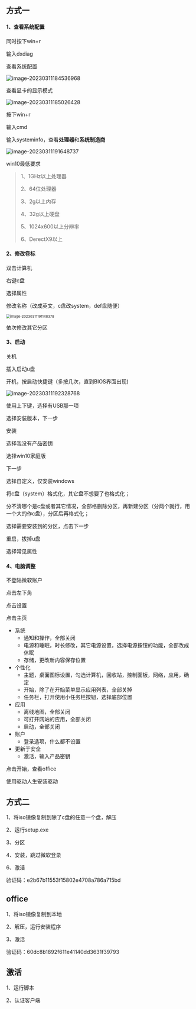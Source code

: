 ## 方式一

#### 1、查看系统配置

同时按下win+r

输入dxdiag

查看系统配置

![image-20230311184536968](https://ningct.oss-cn-hangzhou.aliyuncs.com/image-20230311184536968.png)

查看显卡的显示模式

![image-20230311185026428](https://ningct.oss-cn-hangzhou.aliyuncs.com/image-20230311185026428.png)

按下win+r

输入cmd

输入systeminfo，查看**处理器**和**系统制造商**

![image-20230311191648737](https://ningct.oss-cn-hangzhou.aliyuncs.com/image-20230311191648737.png)

win10最低要求

> 1、1GHz以上处理器
>
> 2、64位处理器
>
> 3、2g以上内存
>
> 4、32g以上硬盘
>
> 5、1024x600以上分辨率
>
> 6、DerectX9以上



#### 2、修改卷标

双击计算机

右键c盘

选择属性

修改名称（改成英文，c盘改system，def盘随便）

<img src="https://ningct.oss-cn-hangzhou.aliyuncs.com/image-20230311191148378.png" alt="image-20230311191148378" style="zoom:67%;" />

依次修改其它分区



#### 3、启动

关机

插入启动u盘

开机，按启动快捷键（多按几次，直到BIOS界面出现)

![image-20230311192328768](https://ningct.oss-cn-hangzhou.aliyuncs.com/image-20230311192328768.png)

使用上下键，选择有USB那一项

选择安装版本，下一步

安装

选择我没有产品密钥

选择win10家庭版

下一步

选择自定义，仅安装windows

将c盘（system）格式化，其它盘不想要了也格式化；

分不清哪个是c盘或者其它情况，全部格删除分区，再新建分区（分两个就行，用一个大的作c盘），分区后再格式化；

选择需要安装到的分区，点击下一步

重启，拔掉u盘

选择常见属性



#### 4、电脑调整

不登陆微软账户

点击左下角

点击设置

点击主页

+ 系统
  + 通知和操作，全部关闭
  + 电源和睡眠，时长修改，其它电源设置，选择电源按钮的功能，全部改成休眠
  + 存储，更改新内容保存位置
+ 个性化
  + 主题，桌面图标设置，勾选计算机，回收站，控制面板，网络，应用，确定
  + 开始，除了在开始菜单显示应用列表，全部关掉
  + 任务栏，打开使用小任务栏按钮，选择底部位置
+ 应用
  + 离线地图，全部关闭
  + 可打开网站的应用，全部关闭
  + 启动，全部关闭
+ 账户
  + 登录选项，什么都不设置
+ 更新于安全
  + 激活，输入产品密钥

点击开始，查看office

使用驱动人生安装驱动



## 方式二

1、将iso镜像复制到除了c盘的任意一个盘，解压

2、运行setup.exe

3、分区

4、安装，跳过微软登录

6、激活

验证码：e2b67b11553f15802e4708a786a715bd





## office

1、将iso镜像复制到本地

2、解压，运行安装程序

3、激活

验证码：60dc8b1892f611e41140dd3631f39793



## 激活

1、运行脚本

2、认证客户端

